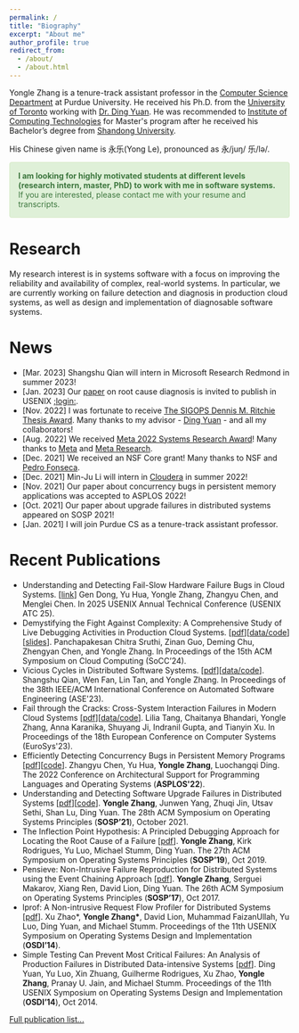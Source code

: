 ```yaml
---
permalink: /
title: "Biography"
excerpt: "About me"
author_profile: true
redirect_from: 
  - /about/
  - /about.html
---
```


Yongle Zhang is a tenure-track assistant professor in the [Computer Science Department](https://www.cs.purdue.edu/) at Purdue University. 
He received his Ph.D. from the [University of Toronto](https://www.utoronto.ca/) working with [Dr. Ding Yuan](https://www.eecg.utoronto.ca/~yuan/Home.html). 
He was recommended to [Institute of Computing Technologies](http://english.ict.cas.cn/) for Master's program 
after he received his Bachelor’s degree from [Shandong University](http://www.cs.en.qd.sdu.edu.cn/).

<!-- I am a tenure-track assistant professor in the [Computer Science Department](https://www.cs.purdue.edu/) at Purdue University. 
I obtained Ph.D. at the [Department of Electrical and Computer Engineering](https://www.ece.utoronto.ca/), University of Toronto. 
I am very fortunate to work with my advisor [Ding Yuan](https://www.eecg.utoronto.ca/~yuan/Home.html). 
I was recommended to [Institute of Computing Technologies, Chinese Academy of Sciences](http://english.ict.cas.cn/) for Master's degree 
after I obtained my Bachelor’s degree at [Shandong University](http://www.cs.en.qd.sdu.edu.cn/). --> 
<!-- I spent a happy five months at [City University of Hong Kong](https://www.cityu.edu.hk/) as an exchange student. -->

His Chinese given name is 永乐(Yong Le), pronounced as 永/juŋ/ 乐/lə/. 

<div style="padding: 15px;
  margin-bottom: 20px;
  border: 1px solid transparent;
  border-radius: 4px;
  background-color: #dff0d8;
  border-color: #d6e9c6;
  color: #3c763d;">
  <strong> I am looking for highly motivated students at different levels (research intern, master, PhD) to work with me in software systems.</strong> 
  If you are interested, please contact me with your resume and transcripts. 
  <!-- When you apply to Purdue, please follow 
  these <a href='https://www.cs.purdue.edu/graduate/admission/steps.html'>setps</a>
  and mention my name. -->
  <!--in their application.-->
  <!-- If you are interested in joining my research group as a graduate student, please follow  -->
  <!-- these <a href='https://www.cs.purdue.edu/graduate/admission/steps.html'>setps</a> -->
  <!-- the steps on 
  [Application Steps and Process](https://www.cs.purdue.edu/graduate/admission/steps.html)  -->
  <!-- and mention my name. -->
</div>

# Research

My research interest is in systems software with a focus on improving the reliability and availability of complex, real-world systems. 
In particular, we are currently working on failure detection and diagnosis in production cloud systems, as well as design and implementation of diagnosable software systems. 
<!-- In particular, we are currently working on cutting-edge tools that help developers with failure detection and diagnosis in production cloud systems, as well as design and implementation of diagnosable software systems. -->

# News

- [Mar. 2023] Shangshu Qian will intern in Microsoft Research Redmond in summer 2023! 
- [Jan. 2023] Our [paper](/files/sosp19-kairux.pdf) on root cause diagnosis is invited to publish in USENIX [;login:](https://www.usenix.org/publications/loginonline/kairux-distributed-system-fault-localization-based-inflection-point).
- [Nov. 2022] I was fortunate to receive [The SIGOPS Dennis M. Ritchie Thesis Award](https://www.sigops.org/2022/dmr-2022/). Many thanks to my advisor - [Ding Yuan](https://www.eecg.utoronto.ca/~yuan/Home.html) - and all my collaborators! 
- [Aug. 2022] We received [Meta 2022 Systems Research Award](https://research.facebook.com/research-award-recipients/year/2022/)! Many thanks to [Meta](https://about.facebook.com/) and [Meta Research](https://research.facebook.com/). 
- [Dec. 2021] We received an NSF Core grant! Many thanks to NSF and [Pedro Fonseca](https://www.cs.purdue.edu/homes/pfonseca/). 
- [Dec. 2021] Min-Ju Li will intern in [Cloudera](https://www.cloudera.com/) in summer 2022! 
- [Nov. 2021] Our paper about concurrency bugs in persistent memory applications was accepted to ASPLOS 2022!
- [Oct. 2021] Our paper about upgrade failures in distributed systems appeared on SOSP 2021!
- [Jan. 2021] I will join Purdue CS as a tenure-track assistant professor.

# Recent Publications

- Understanding and Detecting Fail-Slow Hardware Failure Bugs in Cloud Systems. [[link](https://www.usenix.org/conference/atc25/presentation/dong)\]
Gen Dong, Yu Hua, Yongle Zhang, Zhangyu Chen, and Menglei Chen. 
In 2025 USENIX Annual Technical Conference (USENIX ATC 25).
- Demystifying the Fight Against Complexity: A Comprehensive Study of
  Live Debugging Activities in Production Cloud Systems. \[[pdf](files/socc24-live-debugging.pdf)\]\[[data/code](https://github.com/zlab-purdue/socc-24-debugging-study)\]\[[slides](files/socc24-live-debugging-ppt.pdf)\]. 
Panchapakesan Chitra Sruthi, Zinan Guo, Deming Chu, Zhengyan Chen, and Yongle Zhang. 
In Proceedings of the 15th ACM Symposium on Cloud Computing (SoCC’24). 
- Vicious Cycles in Distributed Software Systems. \[[pdf](https://www.cs.purdue.edu/homes/lintan/publications/vc-ase23.pdf)\]\[[data/code](https://github.com/lin-tan/vcstudy)\]. 
Shangshu Qian, Wen Fan, Lin Tan, and Yongle Zhang. 
In Proceedings of the 38th IEEE/ACM International Conference on Automated Software Engineering (ASE'23).
- Fail through the Cracks: Cross-System Interaction Failures in Modern Cloud Systems \[[pdf](https://tianyin.github.io/pub/csi-failures.pdf)\]\[[data/code](https://github.com/xlab-uiuc/csi-ae)\]. 
Lilia Tang, Chaitanya Bhandari, Yongle Zhang, Anna Karanika, Shuyang Ji, Indranil Gupta, and Tianyin Xu. 
In Proceedings of the 18th European Conference on Computer Systems (EuroSys'23).
- Efficiently Detecting Concurrency Bugs in Persistent Memory Programs \[[pdf](https://dl.acm.org/doi/10.1145/3503222.3507755)\]\[[code](https://github.com/yhuacode/pmrace)\]. 
Zhangyu Chen, Yu Hua, **Yongle Zhang**, Luochangqi Ding. The 2022 Conference on Architectural Support for Programming Languages and Operating Systems (**ASPLOS'22**).
- Understanding and Detecting Software Upgrade Failures in Distributed Systems \[[pdf](/files/sosp21-upgrade.pdf)\]\[[code](https://github.com/zlab-purdue/ds-upgrade)\]. 
**Yongle Zhang**, Junwen Yang, Zhuqi Jin, Utsav Sethi, Shan Lu, Ding Yuan. The 28th ACM Symposium on Operating Systems Principles (**SOSP’21**), October 2021.
- The Inflection Point Hypothesis: A Principled Debugging Approach for Locating the Root Cause of a Failure \[[pdf](/files/sosp19-kairux.pdf)\]. 
**Yongle Zhang**, Kirk Rodrigues, Yu Luo, Michael Stumm, Ding Yuan. The 27th ACM Symposium on Operating Systems Principles (**SOSP’19**), Oct 2019.
- Pensieve: Non-Intrusive Failure Reproduction for Distributed Systems using the Event Chaining Approach \[[pdf](/files/sosp17-pensieve.pdf)\]. 
**Yongle Zhang**, Serguei Makarov, Xiang Ren, David Lion, Ding Yuan. The 26th ACM Symposium on Operating Systems Principles (**SOSP’17**), Oct 2017.
- lprof: A Non-intrusive Request Flow Profiler for Distributed Systems \[[pdf](/files/osdi14-lprof.pdf)\]. 
Xu Zhao\*, **Yongle Zhang\***, David Lion, Muhammad FaizanUllah, Yu Luo, Ding Yuan, and Michael Stumm. Proceedings of the 11th USENIX Symposium on Operating Systems Design and Implementation (**OSDI’14**). 
- Simple Testing Can Prevent Most Critical Failures: An Analysis of Production Failures in Distributed Data-intensive Systems \[[pdf](/files/osdi14-simpletesting.pdf)\]. 
Ding Yuan, Yu Luo, Xin Zhuang, Guilherme Rodrigues, Xu Zhao, **Yongle Zhang**, Pranay U. Jain, and Michael Stumm.
Proceedings of the 11th USENIX Symposium on Operating Systems Design and Implementation (**OSDI’14**), Oct 2014.

[Full publication list...](/publications/)

<!-- # Recruiting 

<p style="background-color:tomato;">I am looking for self motivated students at different levels (research intern, master, PhD) to work with me in software systems. If you are interested, please contact me with your resume and transcripts. 

If you are interested in joining my research group as a graduate student, please follow the steps on [Application Steps and Process](https://www.cs.purdue.edu/graduate/admission/steps.html) and mention my name.</p> -->
<!-- We accept application for both Spring and Fall semesters. -->

